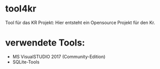 # tool4kr
Tool für das KR Projekt: Hier entsteht ein Opensource Projekt für den Kr.
# verwendete Tools:
- MS VisualSTUDIO 2017 (Community-Edition)
- SQLite-Tools